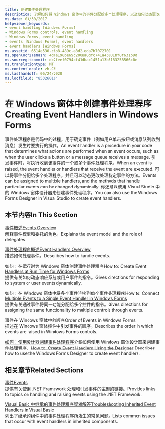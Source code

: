 ```yaml
---
title: 创建事件处理程序
description: 了解如何将 Windows 窗体中的事件分配给多个处理程序，以及如何动态更改处理特定事件的方法。
ms.date: 03/30/2017
helpviewer_keywords:
- event handling [Windows Forms]
- Windows Forms controls, event handling
- Windows Forms, event handling
- events [Windows Forms], event handlers
- event handlers [Windows Forms]
ms.assetid: 6514e530-c6b8-489c-a8d2-eda7b7072701
ms.openlocfilehash: 4dca198be69c200ea8dfc741a43801bf8f631b9d
ms.sourcegitcommit: dc2feef0794cf41dbac1451a13b8183258566c0e
ms.translationtype: MT
ms.contentlocale: zh-CN
ms.lasthandoff: 06/24/2020
ms.locfileid: "85326010"
---
```

# <a name="creating-event-handlers-in-windows-forms"></a><span data-ttu-id="3f7d6-103">在 Windows 窗体中创建事件处理程序</span><span class="sxs-lookup"><span data-stu-id="3f7d6-103">Creating Event Handlers in Windows Forms</span></span>

<span data-ttu-id="3f7d6-104">事件处理程序是代码中的过程，用于确定事件（例如用户单击按钮或消息队列收到消息）发生时要执行的操作。</span><span class="sxs-lookup"><span data-stu-id="3f7d6-104">An event handler is a procedure in your code that determines what actions are performed when an event occurs, such as when the user clicks a button or a message queue receives a message.</span></span> <span data-ttu-id="3f7d6-105">引发事件时，将执行收到该事件的一个或多个事件处理程序。</span><span class="sxs-lookup"><span data-stu-id="3f7d6-105">When an event is raised, the event handler or handlers that receive the event are executed.</span></span> <span data-ttu-id="3f7d6-106">可以将事件分配给多个处理程序，并且可以动态更改处理特定事件的方法。</span><span class="sxs-lookup"><span data-stu-id="3f7d6-106">Events can be assigned to multiple handlers, and the methods that handle particular events can be changed dynamically.</span></span> <span data-ttu-id="3f7d6-107">你还可以使用 Visual Studio 中的 Windows 窗体设计器来创建事件处理程序。</span><span class="sxs-lookup"><span data-stu-id="3f7d6-107">You can also use the Windows Forms Designer in Visual Studio to create event handlers.</span></span>

## <a name="in-this-section"></a><span data-ttu-id="3f7d6-108">本节内容</span><span class="sxs-lookup"><span data-stu-id="3f7d6-108">In This Section</span></span>

 <span data-ttu-id="3f7d6-109">[事件概述](events-overview-windows-forms.md)</span><span class="sxs-lookup"><span data-stu-id="3f7d6-109">[Events Overview](events-overview-windows-forms.md)</span></span>\
 <span data-ttu-id="3f7d6-110">解释事件模型和委托的角色。</span><span class="sxs-lookup"><span data-stu-id="3f7d6-110">Explains the event model and the role of delegates.</span></span>

 <span data-ttu-id="3f7d6-111">[事件处理程序概述](event-handlers-overview-windows-forms.md)</span><span class="sxs-lookup"><span data-stu-id="3f7d6-111">[Event Handlers Overview](event-handlers-overview-windows-forms.md)</span></span>\
 <span data-ttu-id="3f7d6-112">描述如何处理事件。</span><span class="sxs-lookup"><span data-stu-id="3f7d6-112">Describes how to handle events.</span></span>

 <span data-ttu-id="3f7d6-113">[如何：在运行时为 Windows 窗体创建事件处理程序](how-to-create-event-handlers-at-run-time-for-windows-forms.md)</span><span class="sxs-lookup"><span data-stu-id="3f7d6-113">[How to: Create Event Handlers at Run Time for Windows Forms](how-to-create-event-handlers-at-run-time-for-windows-forms.md)</span></span>\
 <span data-ttu-id="3f7d6-114">提供有关如何动态响应系统或用户事件的指令。</span><span class="sxs-lookup"><span data-stu-id="3f7d6-114">Gives directions for responding to system or user events dynamically.</span></span>

 <span data-ttu-id="3f7d6-115">[如何：在 Windows 窗体中将多个事件连接到单个事件处理程序](how-to-connect-multiple-events-to-a-single-event-handler-in-windows-forms.md)</span><span class="sxs-lookup"><span data-stu-id="3f7d6-115">[How to: Connect Multiple Events to a Single Event Handler in Windows Forms](how-to-connect-multiple-events-to-a-single-event-handler-in-windows-forms.md)</span></span>\
 <span data-ttu-id="3f7d6-116">提供有关通过事件将同一功能分配给多个控件的指令。</span><span class="sxs-lookup"><span data-stu-id="3f7d6-116">Gives directions for assigning the same functionality to multiple controls through events.</span></span>

 <span data-ttu-id="3f7d6-117">[事件在 Windows 窗体中的顺序](order-of-events-in-windows-forms.md)</span><span class="sxs-lookup"><span data-stu-id="3f7d6-117">[Order of Events in Windows Forms](order-of-events-in-windows-forms.md)</span></span>\
 <span data-ttu-id="3f7d6-118">描述在 Windows 窗体控件中引发事件的顺序。</span><span class="sxs-lookup"><span data-stu-id="3f7d6-118">Describes the order in which events are raised in Windows Forms controls.</span></span>

 <span data-ttu-id="3f7d6-119">[如何：使用设计器创建事件处理程序](https://docs.microsoft.com/previous-versions/visualstudio/visual-studio-2010/zwwsdtbk(v=vs.100))介绍如何使用 Windows 窗体设计器来创建事件处理程序。</span><span class="sxs-lookup"><span data-stu-id="3f7d6-119">[How to: Create Event Handlers Using the Designer](https://docs.microsoft.com/previous-versions/visualstudio/visual-studio-2010/zwwsdtbk(v=vs.100)) Describes how to use the Windows Forms Designer to create event handlers.</span></span>

## <a name="related-sections"></a><span data-ttu-id="3f7d6-120">相关章节</span><span class="sxs-lookup"><span data-stu-id="3f7d6-120">Related Sections</span></span>

 <span data-ttu-id="3f7d6-121">[事件](../../standard/events/index.md)</span><span class="sxs-lookup"><span data-stu-id="3f7d6-121">[Events](../../standard/events/index.md)</span></span>\
 <span data-ttu-id="3f7d6-122">提供有关使用 .NET Framework 处理和引发事件的主题的链接。</span><span class="sxs-lookup"><span data-stu-id="3f7d6-122">Provides links to topics on handling and raising events using the .NET Framework.</span></span>

 <span data-ttu-id="3f7d6-123">[Visual Basic 中继承的事件处理程序疑难解答](../../visual-basic/programming-guide/language-features/events/troubleshooting-inherited-event-handlers.md)</span><span class="sxs-lookup"><span data-stu-id="3f7d6-123">[Troubleshooting Inherited Event Handlers in Visual Basic](../../visual-basic/programming-guide/language-features/events/troubleshooting-inherited-event-handlers.md)</span></span>\
 <span data-ttu-id="3f7d6-124">列出了继承的组件中的事件处理程序所发生的常见问题。</span><span class="sxs-lookup"><span data-stu-id="3f7d6-124">Lists common issues that occur with event handlers in inherited components.</span></span>
